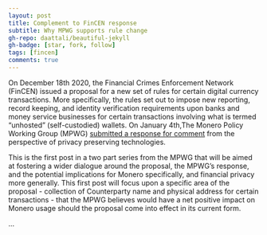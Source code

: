 ```yaml
---
layout: post
title: Complement to FinCEN response
subtitle: Why MPWG supports rule change
gh-repo: daattali/beautiful-jekyll
gh-badge: [star, fork, follow]
tags: [fincen]
comments: true
---
```


On December 18th 2020, the Financial Crimes Enforcement Network (FinCEN) issued a proposal for a new set of rules for certain digital currency transactions. More specifically, the rules set out to impose new reporting, record keeping, and identity verification requirements upon banks and money service businesses for certain transactions involving what is termed “unhosted” (self-custodied) wallets. On January 4th,The Monero Policy Working Group (MPWG) [submitted a response for comment](https://beta.regulations.gov/comment/FINCEN-2020-0020-6210) from the perspective of privacy preserving technologies.

This is the first post in a two part series from the MPWG that will be aimed at fostering a wider dialogue around the proposal, the MPWG’s response, and the potential implications for Monero specifically, and financial privacy more generally. This first post will focus upon a specific area of the proposal - collection of Counterparty name and physical address for certain transactions - that the MPWG believes would have a net positive impact on Monero usage should the proposal come into effect in its current form. 

...
